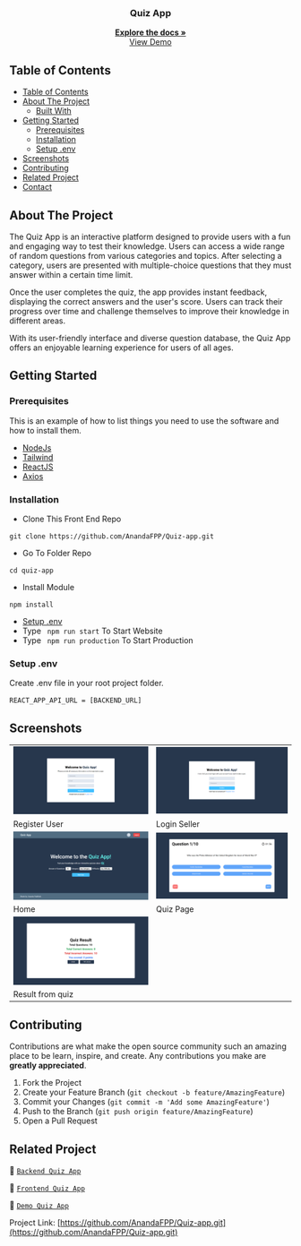<br />
<p align="center">
  <h3 align="center">Quiz App</h3>
  <p align="center">
    <a href="https://github.com/AnandaFPP/Quiz-app.git"><strong>Explore the docs »</strong></a>
    <br />
    <a href="https://quiz-app-chi-gules.vercel.app/">View Demo</a>
  </p>
</p>

## Table of Contents

- [Table of Contents](#table-of-contents)
- [About The Project](#about-the-project)
  - [Built With](#built-with)
- [Getting Started](#getting-started)
  - [Prerequisites](#prerequisites)
  - [Installation](#installation)
  - [Setup .env](#setup-env)
- [Screenshots](#screenshots)
- [Contributing](#contributing)
- [Related Project](#related-project)
- [Contact](#contact)


## About The Project

The Quiz App is an interactive platform designed to provide users with a fun and engaging way to test their knowledge. Users can access a wide range of random questions from various categories and topics. After selecting a category, users are presented with multiple-choice questions that they must answer within a certain time limit.

Once the user completes the quiz, the app provides instant feedback, displaying the correct answers and the user's score. Users can track their progress over time and challenge themselves to improve their knowledge in different areas.

With its user-friendly interface and diverse question database, the Quiz App offers an enjoyable learning experience for users of all ages.


## Getting Started

### Prerequisites

This is an example of how to list things you need to use the software and how to install them.

- [NodeJs](https://nodejs.org/en/download/)
- [Tailwind](https://tailwindcss.com/)
- [ReactJS](https://reactjs.org/)
- [Axios](https://www.npmjs.com/package/axios)

### Installation

- Clone This Front End Repo

```
git clone https://github.com/AnandaFPP/Quiz-app.git
```

- Go To Folder Repo

```
cd quiz-app
```

- Install Module

```
npm install
```

- <a href="#setup-env">Setup .env</a>
- Type ` npm run start` To Start Website
- Type ` npm run production` To Start Production

### Setup .env

Create .env file in your root project folder.

```
REACT_APP_API_URL = [BACKEND_URL]
```

<!-- ROADMAP -->

## Screenshots

<table>
 <tr>
    <td><img width="350px" src="/src/assets/docs/quiz-app-register-page.png"  border="0" border="0" alt="1" /></td>
    <td> <img width="350px" src="/src/assets/docs/quiz-app-login-page.png" \ border="0"  border="0"  border="0"  alt="2" /></td>
  </tr>
   <tr>
    <td>Register User</td>
    <td>Login Seller</td>
  </tr>

  <tr>
    <td><img width="350px" src="/src/assets/docs/quiz-app-home-page.png"  border="0" border="0" alt="3" /> </td>
    <td><img width="350px" src="/src/assets/docs/quiz-app-quiz-page.png"  border="0" border="0" alt="4" /></td>

  </tr>
   <tr>
    <td>Home</td>
    <td>Quiz Page</td>
  </tr>
  <tr>
    <td><img width="350px" src="/src/assets/docs/quiz-app-result-quiz-page.png"  border="0" border="0" alt="3" /> </td>
  </tr>
   <tr>
    <td>Result from quiz</td>
  </tr>

</table>
<!-- CONTRIBUTING -->

## Contributing

Contributions are what make the open source community such an amazing place to be learn, inspire, and create. Any contributions you make are **greatly appreciated**.

1. Fork the Project
2. Create your Feature Branch (`git checkout -b feature/AmazingFeature`)
3. Commit your Changes (`git commit -m 'Add some AmazingFeature'`)
4. Push to the Branch (`git push origin feature/AmazingFeature`)
5. Open a Pull Request

## Related Project

:rocket: [`Backend Quiz App`](https://github.com/AnandaFPP/Quiz-app.git)

:rocket: [`Frontend Quiz App`](https://github.com/AnandaFPP/Quiz-app-BE.git)

:rocket: [`Demo Quiz App`](https://quiz-app-chi-gules.vercel.app/)

Project Link: [https://github.com/AnandaFPP/Quiz-app.git](https://github.com/AnandaFPP/Quiz-app.git)
